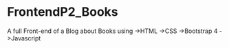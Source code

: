 # FrontendP2_Books
A full Front-end of a Blog about Books using 
->HTML
->CSS
->Bootstrap 4
->Javascript
